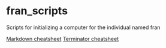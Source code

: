 # fran_scripts
Scripts for initializing a computer for the individual named fran

[Markdown cheatsheet](https://github.com/adam-p/markdown-here/wiki/Markdown-Cheatsheet)
[Terminator cheatsheet](https://github.com/spabinger/terminator-cheat-sheet)
